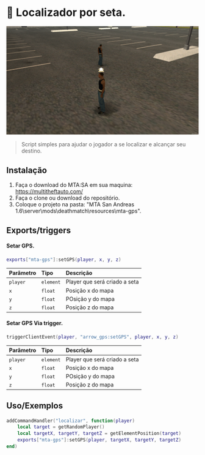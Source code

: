 # 🚩 Localizador por seta.

![preview](.github/preview.png)

> Script simples para ajudar o jogador a se localizar e alcançar seu destino.

## Instalação

1. Faça o download do MTA:SA em sua maquina: https://multitheftauto.com/
2. Faça o clone ou download do repositório.
3. Coloque o projeto na pasta: "MTA San Andreas 1.6\server\mods\deathmatch\resources\mta-gps".

## Exports/triggers

#### Setar GPS.

```lua
exports["mta-gps"]:setGPS(player, x, y, z)
```

| Parâmetro | Tipo      | Descrição                     |
| :-------- | :-------- | :---------------------------- |
| `player`  | `element` | Player que será criado a seta |
| `x`       | `float`   | Posição x do mapa             |
| `y`       | `float`   | POsição y do mapa             |
| `z`       | `float`   | Posição z do mapa             |

#### Setar GPS Via trigger.

```lua
triggerClientEvent(player, "arrow_gps:setGPS", player, x, y, z)
```

| Parâmetro | Tipo      | Descrição                     |
| :-------- | :-------- | :---------------------------- |
| `player`  | `element` | Player que será criado a seta |
| `x`       | `float`   | Posição x do mapa             |
| `y`       | `float`   | POsição y do mapa             |
| `z`       | `float`   | Posição z do mapa             |

## Uso/Exemplos

```lua
addCommandHandler("localizar", function(player)
    local target = getRandomPlayer()
    local targetX, targetY, targetZ = getElementPosition(target)
    exports["mta-gps"]:setGPS(player, targetX, targetY, targetZ)
end)
```
